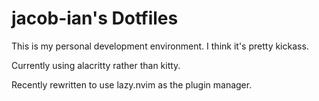# jacob-ian's Dotfiles

This is my personal development environment. I think it's pretty kickass.

Currently using alacritty rather than kitty. 

Recently rewritten to use lazy.nvim as the plugin manager.


